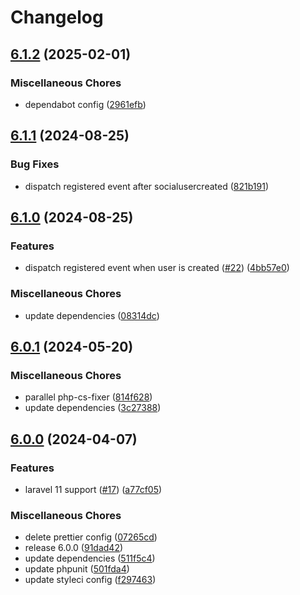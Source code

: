 # Changelog

## [6.1.2](https://github.com/audunru/social-accounts/compare/v6.1.1...v6.1.2) (2025-02-01)


### Miscellaneous Chores

* dependabot config ([2961efb](https://github.com/audunru/social-accounts/commit/2961efbe1201cdad61a64263205a42e7362e424a))

## [6.1.1](https://github.com/audunru/social-accounts/compare/v6.1.0...v6.1.1) (2024-08-25)


### Bug Fixes

* dispatch registered event after socialusercreated ([821b191](https://github.com/audunru/social-accounts/commit/821b191619ff442cd6d4c7df404471020e9f699b))

## [6.1.0](https://github.com/audunru/social-accounts/compare/v6.0.1...v6.1.0) (2024-08-25)


### Features

* dispatch registered event when user is created ([#22](https://github.com/audunru/social-accounts/issues/22)) ([4bb57e0](https://github.com/audunru/social-accounts/commit/4bb57e0f310015029af8966ed2c47d39d7849883))


### Miscellaneous Chores

* update dependencies ([08314dc](https://github.com/audunru/social-accounts/commit/08314dce7a2e1565b4ecbaf20e7036aa982d2009))

## [6.0.1](https://github.com/audunru/social-accounts/compare/v6.0.0...v6.0.1) (2024-05-20)


### Miscellaneous Chores

* parallel php-cs-fixer ([814f628](https://github.com/audunru/social-accounts/commit/814f6281f5148e559bcd01336dea3f600e37bc3d))
* update dependencies ([3c27388](https://github.com/audunru/social-accounts/commit/3c27388d8ee9afc3e88687a7dd15a8f7832bf4a6))

## [6.0.0](https://github.com/audunru/social-accounts/compare/v5.0.0...v6.0.0) (2024-04-07)


### Features

* laravel 11 support ([#17](https://github.com/audunru/social-accounts/issues/17)) ([a77cf05](https://github.com/audunru/social-accounts/commit/a77cf05e89c145d37ed3e68e36848c7d7e17be62))


### Miscellaneous Chores

* delete prettier config ([07265cd](https://github.com/audunru/social-accounts/commit/07265cdf26a9f789cb04fb571b82917ed8150e8e))
* release 6.0.0 ([91dad42](https://github.com/audunru/social-accounts/commit/91dad42ffeb3868f3a019db07f7179e298b40a7f))
* update dependencies ([511f5c4](https://github.com/audunru/social-accounts/commit/511f5c4b14dc93d7a2da7f4aacdd7ad20ccdcb2b))
* update phpunit ([501fda4](https://github.com/audunru/social-accounts/commit/501fda4db6616452260cbb11d65d40f6ea33fa17))
* update styleci config ([f297463](https://github.com/audunru/social-accounts/commit/f297463ca0be48b736a50a4a418532ee084fb2ac))
